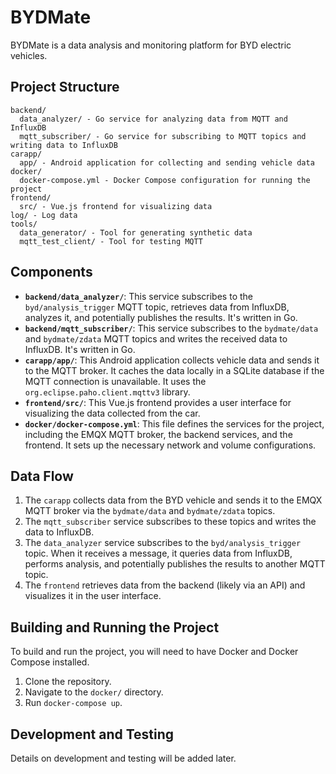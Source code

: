 # BYDMate

BYDMate is a data analysis and monitoring platform for BYD electric vehicles.

## Project Structure

```
backend/
  data_analyzer/ - Go service for analyzing data from MQTT and InfluxDB
  mqtt_subscriber/ - Go service for subscribing to MQTT topics and writing data to InfluxDB
carapp/
  app/ - Android application for collecting and sending vehicle data
docker/
  docker-compose.yml - Docker Compose configuration for running the project
frontend/
  src/ - Vue.js frontend for visualizing data
log/ - Log data
tools/
  data_generator/ - Tool for generating synthetic data
  mqtt_test_client/ - Tool for testing MQTT
```

## Components

*   **`backend/data_analyzer/`**: This service subscribes to the `byd/analysis_trigger` MQTT topic, retrieves data from InfluxDB, analyzes it, and potentially publishes the results.  It's written in Go.
*   **`backend/mqtt_subscriber/`**: This service subscribes to the `bydmate/data` and `bydmate/zdata` MQTT topics and writes the received data to InfluxDB. It's written in Go.
*   **`carapp/app/`**: This Android application collects vehicle data and sends it to the MQTT broker. It caches the data locally in a SQLite database if the MQTT connection is unavailable.  It uses the `org.eclipse.paho.client.mqttv3` library.
*   **`frontend/src/`**: This Vue.js frontend provides a user interface for visualizing the data collected from the car.
*   **`docker/docker-compose.yml`**: This file defines the services for the project, including the EMQX MQTT broker, the backend services, and the frontend. It sets up the necessary network and volume configurations.

## Data Flow

1.  The `carapp` collects data from the BYD vehicle and sends it to the EMQX MQTT broker via the `bydmate/data` and `bydmate/zdata` topics.
2.  The `mqtt_subscriber` service subscribes to these topics and writes the data to InfluxDB.
3.  The `data_analyzer` service subscribes to the `byd/analysis_trigger` topic. When it receives a message, it queries data from InfluxDB, performs analysis, and potentially publishes the results to another MQTT topic.
4.  The `frontend` retrieves data from the backend (likely via an API) and visualizes it in the user interface.

## Building and Running the Project

To build and run the project, you will need to have Docker and Docker Compose installed.

1.  Clone the repository.
2.  Navigate to the `docker/` directory.
3.  Run `docker-compose up`.

## Development and Testing

Details on development and testing will be added later.
